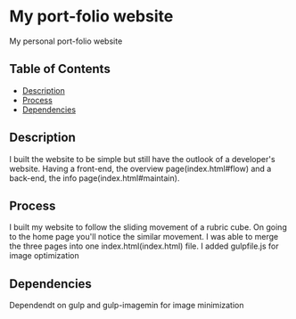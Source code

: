 # My port-folio website
 My personal port-folio website

## Table of Contents

* [Description](#Description)
* [Process](#Process)
* [Dependencies](#Dependencies)

## Description

I built the website to be simple but still have the outlook of a developer's website. Having a front-end, the overview page(index.html#flow) and a back-end, the info page(index.html#maintain).

## Process

I built my website to follow the sliding movement of a rubric cube. On going to the home page you'll notice the similar movement.
I was able to merge the three pages into one index.html(index.html) file.
I added gulpfile.js for image optimization

## Dependencies

Dependendt on gulp and gulp-imagemin for image minimization